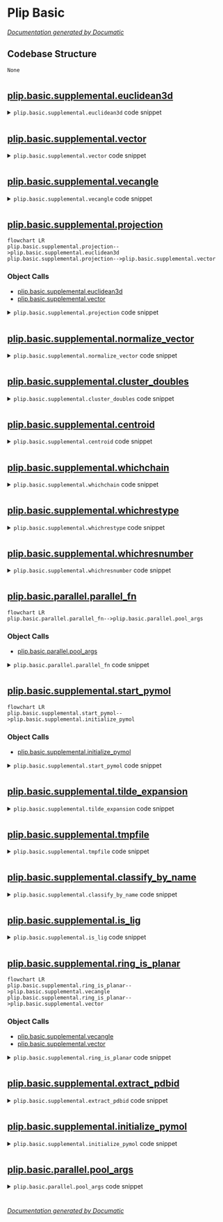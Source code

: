 # Plip Basic

[_Documentation generated by Documatic_](https://www.documatic.com)

<!---Documatic-section-Codebase Structure-start--->
## Codebase Structure

<!---Documatic-block-system_architecture-start--->
```mermaid
None
```
<!---Documatic-block-system_architecture-end--->

# #
<!---Documatic-section-Codebase Structure-end--->

<!---Documatic-section-plip.basic.supplemental.euclidean3d-start--->
## [plip.basic.supplemental.euclidean3d](3-plip_basic.md#plip.basic.supplemental.euclidean3d)

<!---Documatic-section-euclidean3d-start--->
<!---Documatic-block-plip.basic.supplemental.euclidean3d-start--->
<details>
	<summary><code>plip.basic.supplemental.euclidean3d</code> code snippet</summary>

```python
def euclidean3d(v1, v2):
    if not len(v1) == 3 and len(v2) == 3:
        return None
    return np.sqrt((v1[0] - v2[0]) ** 2 + (v1[1] - v2[1]) ** 2 + (v1[2] - v2[2]) ** 2)
```
</details>
<!---Documatic-block-plip.basic.supplemental.euclidean3d-end--->
<!---Documatic-section-euclidean3d-end--->

# #
<!---Documatic-section-plip.basic.supplemental.euclidean3d-end--->

<!---Documatic-section-plip.basic.supplemental.vector-start--->
## [plip.basic.supplemental.vector](3-plip_basic.md#plip.basic.supplemental.vector)

<!---Documatic-section-vector-start--->
<!---Documatic-block-plip.basic.supplemental.vector-start--->
<details>
	<summary><code>plip.basic.supplemental.vector</code> code snippet</summary>

```python
def vector(p1, p2):
    return None if len(p1) != len(p2) else np.array([p2[i] - p1[i] for i in range(len(p1))])
```
</details>
<!---Documatic-block-plip.basic.supplemental.vector-end--->
<!---Documatic-section-vector-end--->

# #
<!---Documatic-section-plip.basic.supplemental.vector-end--->

<!---Documatic-section-plip.basic.supplemental.vecangle-start--->
## [plip.basic.supplemental.vecangle](3-plip_basic.md#plip.basic.supplemental.vecangle)

<!---Documatic-section-vecangle-start--->
<!---Documatic-block-plip.basic.supplemental.vecangle-start--->
<details>
	<summary><code>plip.basic.supplemental.vecangle</code> code snippet</summary>

```python
def vecangle(v1, v2, deg=True):
    if np.array_equal(v1, v2):
        return 0.0
    dm = np.dot(v1, v2)
    cm = np.linalg.norm(v1) * np.linalg.norm(v2)
    angle = np.arccos(dm / cm)
    return np.degrees([angle])[0] if deg else angle
```
</details>
<!---Documatic-block-plip.basic.supplemental.vecangle-end--->
<!---Documatic-section-vecangle-end--->

# #
<!---Documatic-section-plip.basic.supplemental.vecangle-end--->

<!---Documatic-section-plip.basic.supplemental.projection-start--->
## [plip.basic.supplemental.projection](3-plip_basic.md#plip.basic.supplemental.projection)

<!---Documatic-section-projection-start--->
```mermaid
flowchart LR
plip.basic.supplemental.projection-->plip.basic.supplemental.euclidean3d
plip.basic.supplemental.projection-->plip.basic.supplemental.vector
```

### Object Calls

* [plip.basic.supplemental.euclidean3d](3-plip_basic.md#plip.basic.supplemental.euclidean3d)
* [plip.basic.supplemental.vector](3-plip_basic.md#plip.basic.supplemental.vector)

<!---Documatic-block-plip.basic.supplemental.projection-start--->
<details>
	<summary><code>plip.basic.supplemental.projection</code> code snippet</summary>

```python
def projection(pnormal1, ppoint, tpoint):
    pnormal2 = [coo * -1 for coo in pnormal1]
    d1 = euclidean3d(tpoint, pnormal1 + ppoint)
    d2 = euclidean3d(tpoint, pnormal2 + ppoint)
    pnormal = pnormal1 if d1 < d2 else pnormal2
    sn = -np.dot(pnormal, vector(ppoint, tpoint))
    sd = np.dot(pnormal, pnormal)
    sb = sn / sd
    return [c1 + c2 for (c1, c2) in zip(tpoint, [sb * pn for pn in pnormal])]
```
</details>
<!---Documatic-block-plip.basic.supplemental.projection-end--->
<!---Documatic-section-projection-end--->

# #
<!---Documatic-section-plip.basic.supplemental.projection-end--->

<!---Documatic-section-plip.basic.supplemental.normalize_vector-start--->
## [plip.basic.supplemental.normalize_vector](3-plip_basic.md#plip.basic.supplemental.normalize_vector)

<!---Documatic-section-normalize_vector-start--->
<!---Documatic-block-plip.basic.supplemental.normalize_vector-start--->
<details>
	<summary><code>plip.basic.supplemental.normalize_vector</code> code snippet</summary>

```python
def normalize_vector(v):
    norm = np.linalg.norm(v)
    return v / norm if not norm == 0 else v
```
</details>
<!---Documatic-block-plip.basic.supplemental.normalize_vector-end--->
<!---Documatic-section-normalize_vector-end--->

# #
<!---Documatic-section-plip.basic.supplemental.normalize_vector-end--->

<!---Documatic-section-plip.basic.supplemental.cluster_doubles-start--->
## [plip.basic.supplemental.cluster_doubles](3-plip_basic.md#plip.basic.supplemental.cluster_doubles)

<!---Documatic-section-cluster_doubles-start--->
<!---Documatic-block-plip.basic.supplemental.cluster_doubles-start--->
<details>
	<summary><code>plip.basic.supplemental.cluster_doubles</code> code snippet</summary>

```python
def cluster_doubles(double_list):
    location = {}
    clusters = []
    for t in double_list:
        (a, b) = (t[0], t[1])
        if a in location and b in location:
            if location[a] != location[b]:
                if location[a] < location[b]:
                    clusters[location[a]] = clusters[location[a]].union(clusters[location[b]])
                    clusters = clusters[:location[b]] + clusters[location[b] + 1:]
                else:
                    clusters[location[b]] = clusters[location[b]].union(clusters[location[a]])
                    clusters = clusters[:location[a]] + clusters[location[a] + 1:]
                location = {}
                for (i, cluster) in enumerate(clusters):
                    for c in cluster:
                        location[c] = i
        else:
            if a in location:
                clusters[location[a]].add(b)
                location[b] = location[a]
            if b in location:
                clusters[location[b]].add(a)
                location[a] = location[b]
            if not (b in location and a in location):
                clusters.append(set(t))
                location[a] = len(clusters) - 1
                location[b] = len(clusters) - 1
    return map(tuple, clusters)
```
</details>
<!---Documatic-block-plip.basic.supplemental.cluster_doubles-end--->
<!---Documatic-section-cluster_doubles-end--->

# #
<!---Documatic-section-plip.basic.supplemental.cluster_doubles-end--->

<!---Documatic-section-plip.basic.supplemental.centroid-start--->
## [plip.basic.supplemental.centroid](3-plip_basic.md#plip.basic.supplemental.centroid)

<!---Documatic-section-centroid-start--->
<!---Documatic-block-plip.basic.supplemental.centroid-start--->
<details>
	<summary><code>plip.basic.supplemental.centroid</code> code snippet</summary>

```python
def centroid(coo):
    return list(map(np.mean, ([c[0] for c in coo], [c[1] for c in coo], [c[2] for c in coo])))
```
</details>
<!---Documatic-block-plip.basic.supplemental.centroid-end--->
<!---Documatic-section-centroid-end--->

# #
<!---Documatic-section-plip.basic.supplemental.centroid-end--->

<!---Documatic-section-plip.basic.supplemental.whichchain-start--->
## [plip.basic.supplemental.whichchain](3-plip_basic.md#plip.basic.supplemental.whichchain)

<!---Documatic-section-whichchain-start--->
<!---Documatic-block-plip.basic.supplemental.whichchain-start--->
<details>
	<summary><code>plip.basic.supplemental.whichchain</code> code snippet</summary>

```python
def whichchain(atom):
    atom = atom if not isinstance(atom, Atom) else atom.OBAtom
    return atom.GetResidue().GetChain() if atom.GetResidue() is not None else None
```
</details>
<!---Documatic-block-plip.basic.supplemental.whichchain-end--->
<!---Documatic-section-whichchain-end--->

# #
<!---Documatic-section-plip.basic.supplemental.whichchain-end--->

<!---Documatic-section-plip.basic.supplemental.whichrestype-start--->
## [plip.basic.supplemental.whichrestype](3-plip_basic.md#plip.basic.supplemental.whichrestype)

<!---Documatic-section-whichrestype-start--->
<!---Documatic-block-plip.basic.supplemental.whichrestype-start--->
<details>
	<summary><code>plip.basic.supplemental.whichrestype</code> code snippet</summary>

```python
def whichrestype(atom):
    atom = atom if not isinstance(atom, Atom) else atom.OBAtom
    return atom.GetResidue().GetName() if atom.GetResidue() is not None else None
```
</details>
<!---Documatic-block-plip.basic.supplemental.whichrestype-end--->
<!---Documatic-section-whichrestype-end--->

# #
<!---Documatic-section-plip.basic.supplemental.whichrestype-end--->

<!---Documatic-section-plip.basic.supplemental.whichresnumber-start--->
## [plip.basic.supplemental.whichresnumber](3-plip_basic.md#plip.basic.supplemental.whichresnumber)

<!---Documatic-section-whichresnumber-start--->
<!---Documatic-block-plip.basic.supplemental.whichresnumber-start--->
<details>
	<summary><code>plip.basic.supplemental.whichresnumber</code> code snippet</summary>

```python
def whichresnumber(atom):
    atom = atom if not isinstance(atom, Atom) else atom.OBAtom
    return atom.GetResidue().GetNum() if atom.GetResidue() is not None else None
```
</details>
<!---Documatic-block-plip.basic.supplemental.whichresnumber-end--->
<!---Documatic-section-whichresnumber-end--->

# #
<!---Documatic-section-plip.basic.supplemental.whichresnumber-end--->

<!---Documatic-section-plip.basic.parallel.parallel_fn-start--->
## [plip.basic.parallel.parallel_fn](3-plip_basic.md#plip.basic.parallel.parallel_fn)

<!---Documatic-section-parallel_fn-start--->
```mermaid
flowchart LR
plip.basic.parallel.parallel_fn-->plip.basic.parallel.pool_args
```

### Object Calls

* [plip.basic.parallel.pool_args](3-plip_basic.md#plip.basic.parallel.pool_args)

<!---Documatic-block-plip.basic.parallel.parallel_fn-start--->
<details>
	<summary><code>plip.basic.parallel.parallel_fn</code> code snippet</summary>

```python
def parallel_fn(f):

    def simple_parallel(func, sequence, **args):
        """ f takes an element of sequence as input and the keyword args in **args"""
        if 'processes' in args:
            processes = args.get('processes')
            del args['processes']
        else:
            processes = multiprocessing.cpu_count()
        pool = multiprocessing.Pool(processes)
        result = pool.map_async(universal_worker, pool_args(func, sequence, args))
        pool.close()
        pool.join()
        cleaned = [x for x in result.get() if x is not None]
        cleaned = asarray(cleaned)
        return cleaned
    return partial(simple_parallel, f)
```
</details>
<!---Documatic-block-plip.basic.parallel.parallel_fn-end--->
<!---Documatic-section-parallel_fn-end--->

# #
<!---Documatic-section-plip.basic.parallel.parallel_fn-end--->

<!---Documatic-section-plip.basic.supplemental.start_pymol-start--->
## [plip.basic.supplemental.start_pymol](3-plip_basic.md#plip.basic.supplemental.start_pymol)

<!---Documatic-section-start_pymol-start--->
```mermaid
flowchart LR
plip.basic.supplemental.start_pymol-->plip.basic.supplemental.initialize_pymol
```

### Object Calls

* [plip.basic.supplemental.initialize_pymol](3-plip_basic.md#plip.basic.supplemental.initialize_pymol)

<!---Documatic-block-plip.basic.supplemental.start_pymol-start--->
<details>
	<summary><code>plip.basic.supplemental.start_pymol</code> code snippet</summary>

```python
def start_pymol(quiet=False, options='-p', run=False):
    import pymol
    pymol.pymol_argv = ['pymol', '%s' % options] + sys.argv[1:]
    if run:
        initialize_pymol(options)
    if quiet:
        pymol.cmd.feedback('disable', 'all', 'everything')
```
</details>
<!---Documatic-block-plip.basic.supplemental.start_pymol-end--->
<!---Documatic-section-start_pymol-end--->

# #
<!---Documatic-section-plip.basic.supplemental.start_pymol-end--->

<!---Documatic-section-plip.basic.supplemental.tilde_expansion-start--->
## [plip.basic.supplemental.tilde_expansion](3-plip_basic.md#plip.basic.supplemental.tilde_expansion)

<!---Documatic-section-tilde_expansion-start--->
<!---Documatic-block-plip.basic.supplemental.tilde_expansion-start--->
<details>
	<summary><code>plip.basic.supplemental.tilde_expansion</code> code snippet</summary>

```python
def tilde_expansion(folder_path):
    return os.path.expanduser(folder_path) if '~' in folder_path else folder_path
```
</details>
<!---Documatic-block-plip.basic.supplemental.tilde_expansion-end--->
<!---Documatic-section-tilde_expansion-end--->

# #
<!---Documatic-section-plip.basic.supplemental.tilde_expansion-end--->

<!---Documatic-section-plip.basic.supplemental.tmpfile-start--->
## [plip.basic.supplemental.tmpfile](3-plip_basic.md#plip.basic.supplemental.tmpfile)

<!---Documatic-section-tmpfile-start--->
<!---Documatic-block-plip.basic.supplemental.tmpfile-start--->
<details>
	<summary><code>plip.basic.supplemental.tmpfile</code> code snippet</summary>

```python
def tmpfile(prefix, direc):
    return tempfile.mktemp(prefix=prefix, suffix='.pdb', dir=direc)
```
</details>
<!---Documatic-block-plip.basic.supplemental.tmpfile-end--->
<!---Documatic-section-tmpfile-end--->

# #
<!---Documatic-section-plip.basic.supplemental.tmpfile-end--->

<!---Documatic-section-plip.basic.supplemental.classify_by_name-start--->
## [plip.basic.supplemental.classify_by_name](3-plip_basic.md#plip.basic.supplemental.classify_by_name)

<!---Documatic-section-classify_by_name-start--->
<!---Documatic-block-plip.basic.supplemental.classify_by_name-start--->
<details>
	<summary><code>plip.basic.supplemental.classify_by_name</code> code snippet</summary>

```python
def classify_by_name(names):
    if len(names) > 3:
        if len(set(config.RNA).intersection(set(names))) != 0:
            ligtype = 'RNA'
        elif len(set(config.DNA).intersection(set(names))) != 0:
            ligtype = 'DNA'
        else:
            ligtype = 'POLYMER'
    else:
        ligtype = 'SMALLMOLECULE'
    for name in names:
        if name in config.METAL_IONS:
            if len(names) == 1:
                ligtype = 'ION'
            elif 'ION' not in ligtype:
                ligtype += '+ION'
    return ligtype
```
</details>
<!---Documatic-block-plip.basic.supplemental.classify_by_name-end--->
<!---Documatic-section-classify_by_name-end--->

# #
<!---Documatic-section-plip.basic.supplemental.classify_by_name-end--->

<!---Documatic-section-plip.basic.supplemental.is_lig-start--->
## [plip.basic.supplemental.is_lig](3-plip_basic.md#plip.basic.supplemental.is_lig)

<!---Documatic-section-is_lig-start--->
<!---Documatic-block-plip.basic.supplemental.is_lig-start--->
<details>
	<summary><code>plip.basic.supplemental.is_lig</code> code snippet</summary>

```python
def is_lig(hetid):
    h = hetid.upper()
    return not (h == 'HOH' or h in config.UNSUPPORTED)
```
</details>
<!---Documatic-block-plip.basic.supplemental.is_lig-end--->
<!---Documatic-section-is_lig-end--->

# #
<!---Documatic-section-plip.basic.supplemental.is_lig-end--->

<!---Documatic-section-plip.basic.supplemental.ring_is_planar-start--->
## [plip.basic.supplemental.ring_is_planar](3-plip_basic.md#plip.basic.supplemental.ring_is_planar)

<!---Documatic-section-ring_is_planar-start--->
```mermaid
flowchart LR
plip.basic.supplemental.ring_is_planar-->plip.basic.supplemental.vecangle
plip.basic.supplemental.ring_is_planar-->plip.basic.supplemental.vector
```

### Object Calls

* [plip.basic.supplemental.vecangle](3-plip_basic.md#plip.basic.supplemental.vecangle)
* [plip.basic.supplemental.vector](3-plip_basic.md#plip.basic.supplemental.vector)

<!---Documatic-block-plip.basic.supplemental.ring_is_planar-start--->
<details>
	<summary><code>plip.basic.supplemental.ring_is_planar</code> code snippet</summary>

```python
def ring_is_planar(ring, r_atoms):
    normals = []
    for a in r_atoms:
        adj = pybel.ob.OBAtomAtomIter(a.OBAtom)
        n_coords = [pybel.Atom(neigh).coords for neigh in adj if ring.IsMember(neigh)]
        (vec1, vec2) = (vector(a.coords, n_coords[0]), vector(a.coords, n_coords[1]))
        normals.append(np.cross(vec1, vec2))
    for (n1, n2) in itertools.product(normals, repeat=2):
        arom_angle = vecangle(n1, n2)
        if all([arom_angle > config.AROMATIC_PLANARITY, arom_angle < 180.0 - config.AROMATIC_PLANARITY]):
            return False
    return True
```
</details>
<!---Documatic-block-plip.basic.supplemental.ring_is_planar-end--->
<!---Documatic-section-ring_is_planar-end--->

# #
<!---Documatic-section-plip.basic.supplemental.ring_is_planar-end--->

<!---Documatic-section-plip.basic.supplemental.extract_pdbid-start--->
## [plip.basic.supplemental.extract_pdbid](3-plip_basic.md#plip.basic.supplemental.extract_pdbid)

<!---Documatic-section-extract_pdbid-start--->
<!---Documatic-block-plip.basic.supplemental.extract_pdbid-start--->
<details>
	<summary><code>plip.basic.supplemental.extract_pdbid</code> code snippet</summary>

```python
def extract_pdbid(string):
    p = re.compile('[0-9][0-9a-z]{3}')
    m = p.search(string.lower())
    try:
        return m.group()
    except AttributeError:
        return 'UnknownProtein'
```
</details>
<!---Documatic-block-plip.basic.supplemental.extract_pdbid-end--->
<!---Documatic-section-extract_pdbid-end--->

# #
<!---Documatic-section-plip.basic.supplemental.extract_pdbid-end--->

<!---Documatic-section-plip.basic.supplemental.initialize_pymol-start--->
## [plip.basic.supplemental.initialize_pymol](3-plip_basic.md#plip.basic.supplemental.initialize_pymol)

<!---Documatic-section-initialize_pymol-start--->
<!---Documatic-block-plip.basic.supplemental.initialize_pymol-start--->
<details>
	<summary><code>plip.basic.supplemental.initialize_pymol</code> code snippet</summary>

```python
def initialize_pymol(options):
    import pymol
    pymol.finish_launching(args=['pymol', options, '-K'])
    pymol.cmd.reinitialize()
```
</details>
<!---Documatic-block-plip.basic.supplemental.initialize_pymol-end--->
<!---Documatic-section-initialize_pymol-end--->

# #
<!---Documatic-section-plip.basic.supplemental.initialize_pymol-end--->

<!---Documatic-section-plip.basic.parallel.pool_args-start--->
## [plip.basic.parallel.pool_args](3-plip_basic.md#plip.basic.parallel.pool_args)

<!---Documatic-section-pool_args-start--->
<!---Documatic-block-plip.basic.parallel.pool_args-start--->
<details>
	<summary><code>plip.basic.parallel.pool_args</code> code snippet</summary>

```python
def pool_args(function, sequence, kwargs):
    return zip(itertools.repeat(function), sequence, itertools.repeat(kwargs))
```
</details>
<!---Documatic-block-plip.basic.parallel.pool_args-end--->
<!---Documatic-section-pool_args-end--->

# #
<!---Documatic-section-plip.basic.parallel.pool_args-end--->

[_Documentation generated by Documatic_](https://www.documatic.com)